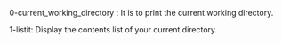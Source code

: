  0-current_working_directory : It is to print the current working directory.
 
 1-listit: Display the contents list of your current directory.

